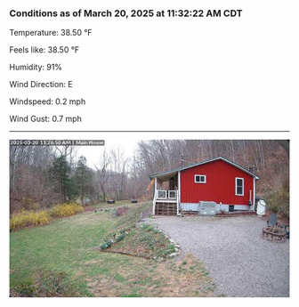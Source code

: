### Conditions as of March 20, 2025 at 11:32:22 AM CDT 

Temperature: 38.50 &deg;F

Feels like: 38.50 &deg;F

Humidity: 91%

Wind Direction: E

Windspeed: 0.2 mph

Wind Gust: 0.7 mph

---

<img src="./images/latest.jpeg"/>

